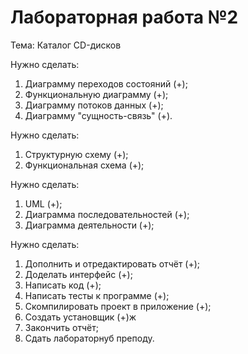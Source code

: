 # Лабораторная работа №2
Тема: Каталог CD-дисков

Нужно сделать:
1) Диаграмму переходов состояний (+);
2) Функциональную диаграмму (+);
3) Диаграмму потоков данных (+);
4) Диаграмму "сущность-связь" (+).

Нужно сделать:
1) Структурную схему (+);
2) Функциональная схема (+);

Нужно сделать:
1) UML (+);
2) Диаграмма последовательностей (+);
3) Диаграмма деятельности (+);

Нужно сделать:
1) Дополнить и отредактировать отчёт (+);
2) Доделать интерфейс (+);
3) Написать код (+);
4) Написать тесты к программе (+);
5) Скомпилировать проект в приложение (+);
6) Создать установщик (+)ж
7) Закончить отчёт;
8) Сдать лабораторнуб преподу.
